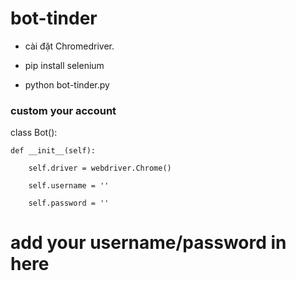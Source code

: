 # bot-tinder
- cài đặt Chromedriver.


- pip install selenium
- python bot-tinder.py

### custom your account
 class Bot():
 
 
    def __init__(self):
    
        self.driver = webdriver.Chrome()
        
        self.username = ''
        
        self.password = ''
        
        
 # add your username/password in here
